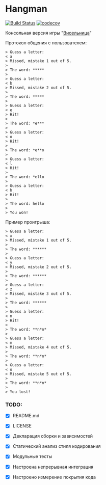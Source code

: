 # Hangman


[![Build Status](https://img.shields.io/travis/care1e55/hangman/master?style=plastic.png)](https://img.shields.io/travis/care1e55/hangman/master?style=plastic)
[![codecov](https://codecov.io/gh/care1e55/hangman/branch/master/graph/badge.svg)](https://codecov.io/gh/care1e55/hangman)

Консольная версия игры "[Висельница](http://www.robots.ox.ac.uk/~vgg/data/vgg_face2/)"

Протокол общения с пользователем:
```
> Guess a letter:
< a
> Missed, mistake 1 out of 5.
>
> The word: *****
> 
> Guess a letter:
< b
> Missed, mistake 2 out of 5.
> 
> The word: *****
> 
> Guess a letter:
< e
> Hit!
> 
> The word: *e***
> 
> Guess a letter:
< o
> Hit!
>
> The word: *e**o
> 
> Guess a letter:
< l
> Hit!
>
> The word: *ello
> 
> Guess a letter:
< h
> Hit!
>
> The word: hello
>
> You won!
```

Пример проигрыша:
```
> Guess a letter:
< x
> Missed, mistake 1 out of 5.
>
> The word: ******
>
> Guess a letter:
< y
> Missed, mistake 2 out of 5.
>
> The word: ******
>
> Guess a letter:
< z
> Missed, mistake 3 out of 5.
>
> The word: ******
> 
> Guess a letter:
< n
> Hit!
>
> The word: **n*n*
>
> Guess a letter:
< m
> Missed, mistake 4 out of 5.
>
> The word: **n*n*
>
> Guess a letter:
< o
> Missed, mistake 5 out of 5.
>
> The word: **n*n*
>
> You lost!
```

### TODO:
 - [x] README.md
 - [x] LICENSE
 - [x] Декларация сборки и зависимостей
 - [x] Статический анализ стиля кодирования
 - [x] Модульные тесты
 - [x] Настроена непрерывная интеграция
 - [x] Настроено измерение покрытия кода

